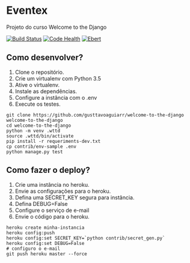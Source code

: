 # Eventex 

Projeto do curso Welcome to the Django

[![Build Status](https://travis-ci.org/gusttavoaguiarr/welcome-to-the-django.svg?branch=master)](https://travis-ci.org/gusttavoaguiarr/welcome-to-the-django)
[![Code Health](https://landscape.io/github/gusttavoaguiarr/welcome-to-the-django/master/landscape.svg?style=flat)](https://landscape.io/github/gusttavoaguiarr/welcome-to-the-django/master)
[![Ebert](https://ebertapp.io/github/gusttavoaguiarr/welcome-to-the-django.svg)](https://ebertapp.io/github/gusttavoaguiarr/welcome-to-the-django)

## Como desenvolver?

1. Clone o repositório.
2. Crie um virtualenv com Python 3.5
3. Ative o virtualenv.
4. Instale as dependências.
5. Configure a instância com o .env
6. Execute os testes.

```console
git clone https://github.com/gusttavoaguiarr/welcome-to-the-django welcome-to-the-django
cd welcome-to-the-django
python -m venv .wttd
source .wttd/bin/activate
pip install -r requeriments-dev.txt
cp contrib/env-sample .env
python manage.py test
```

## Como fazer o deploy?

1. Crie uma instância no heroku.
2. Envie as configurações para o heroku.
3. Defina uma SECRET_KEY segura para instância.
4. Defina DEBUG=False
5. Configure o serviço de e-mail
6. Envie o código para o heroku.

```console
heroku create minha-instancia
heroku config:push
heroku config:set SECRET_KEY=`python contrib/secret_gen.py`
heroku config:set DEBUG=False
# configuro o e-mail
git push heroku master --force
```
